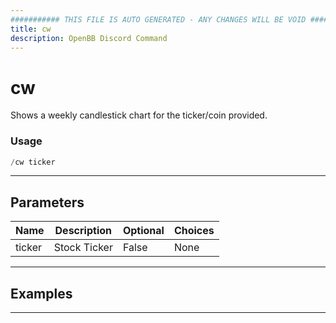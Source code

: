 ```yaml
---
########### THIS FILE IS AUTO GENERATED - ANY CHANGES WILL BE VOID ###########
title: cw
description: OpenBB Discord Command
---
```


# cw

Shows a weekly candlestick chart for the ticker/coin provided.

### Usage

```python wordwrap
/cw ticker
```

---

## Parameters

| Name | Description | Optional | Choices |
| ---- | ----------- | -------- | ------- |
| ticker | Stock Ticker | False | None |


---

## Examples


---
